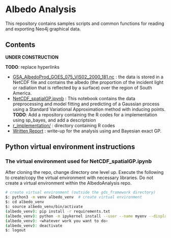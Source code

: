 # Albedo Analysis
This repository contains samples scripts and common functions for reading and exporting Neo4j graphical data.

## Contents
**UNDER CONSTRUCTION**

**TODO**: replace hyperlinks
- [GSA_AlbedoProd_GOES_075_VIS02_2000_181.nc](https://www.google.com) : the data is stored in a NetCDF file and contains the albedo (the proportion of the incident light or radiation that is reflected by a surface) over the region of South America.
- [NetCDF_spatialGP.ipynb](https://github.com/GerardoDiana/albedo-analysis/blob/main/NetCDF_SpatialGP.ipynb) : This notebook contains the data preprocessing and model fitting and predicting of a Gaussian process using a Standard Variational Approximation method with inducing points.
**TODO**: Add a repository containing the R codes for a implementation using sp_bayes, and add a descriptsion
- [r_implementation/](https://www.google.com) : directory containing R codes
- [Written Report](https://www.google.com) : write-up for the analysis using and Bayesian exact GP.


## Python virtual environment instructions
### The virtual environment used for NetCDF_spatialGP.ipynb
After cloning the repo, change directory one level up.
Execute the following to create/copy the virtual environment with necessary libraries.
Do not create a virtual environment within the AlbedoAnalysis repo.

```bash
# create virtual environment (outside the gds_framework directory)
$: python3 -m venv albedo_venv  # create virtual environment
$: cd albedo_venv
$: source albedo_venv/bin/activate
(albedo_venv): pip install -r requirements.txt
(albedo_venv): python -m ipykernel install --user --name myenv --display-name "Python (myenv)"
(albedo_venv): <whatever work you want to do>
(albedo_venv): deactivate
$: logout
```

